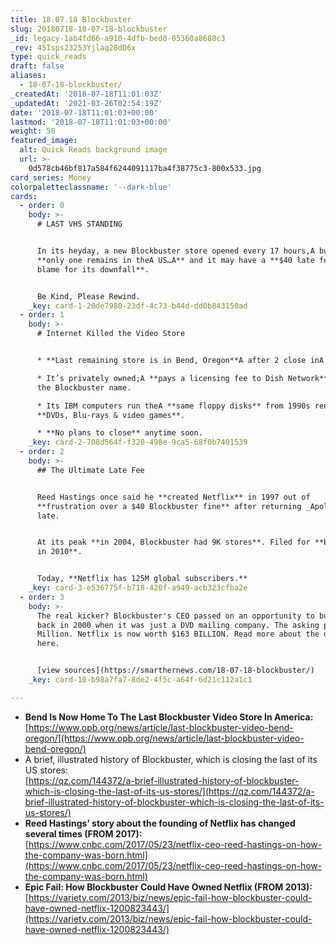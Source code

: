 ```yaml
---
title: 18.07.18 Blockbuster
slug: 20180718-18-07-18-blockbuster
_id: legacy-1ab4fd66-a910-4dfb-bed0-05360a8680c3
_rev: 45Isps23253Yjlaq28dD6x
type: quick_reads
draft: false
aliases:
  - 18-07-18-blockbuster/
_createdAt: '2018-07-18T11:01:03Z'
_updatedAt: '2021-03-26T02:54:19Z'
date: '2018-07-18T11:01:03+00:00'
lastmod: '2018-07-18T11:01:03+00:00'
weight: 50
featured_image:
  alt: Quick Reads background image
  url: >-
    0d578cb46bf817a584f6244091117ba4f38775c3-800x533.jpg
card_series: Money
colorpaletteclassname: '--dark-blue'
cards:
  - order: 0
    body: >-
      # LAST VHS STANDING


      In its heyday, a new Blockbuster store opened every 17 hours,A but now
      **only one remains in theA US…A** and it may have a **$40 late fee to
      blame for its downfall**.


      Be Kind, Please Rewind.
    _key: card-1-20de7980-23df-4c73-b44d-dd0b843150ad
  - order: 1
    body: >-
      # Internet Killed the Video Store


      * **Last remaining store is in Bend, Oregon**A after 2 close inA Alaska.

      * It’s privately owned;A **pays a licensing fee to Dish Network** to use
      the Blockbuster name.

      * Its IBM computers run theA **same floppy disks** from 1990s renting
      **DVDs, Blu-rays & video games**.

      * **No plans to close** anytime soon.
    _key: card-2-708d564f-f320-498e-9ca5-68f0b7401539
  - order: 2
    body: >-
      ## The Ultimate Late Fee


      Reed Hastings once said he **created Netflix** in 1997 out of
      **frustration over a $40 Blockbuster fine** after returning _Apollo 13_
      late.


      At its peak **in 2004, Blockbuster had 9K stores**. Filed for **bankruptcy
      in 2010**.


      Today, **Netflix has 125M global subscribers.**
    _key: card-3-e536775f-b718-420f-a949-acb323cfba2e
  - order: 3
    body: >-
      The real kicker? Blockbuster's CEO passed on an opportunity to buy Netflix
      back in 2000 when it was just a DVD mailing company. The asking price? $50
      Million. Netflix is now worth $163 BILLION. Read more about the decision
      here.


      [view sources](https://smarthernews.com/18-07-18-blockbuster/)
    _key: card-10-b98a7fa7-8de2-4f5c-a64f-6d21c112a1c1

---
```

* **Bend Is Now Home To The Last Blockbuster Video Store In America:**  
[https://www.opb.org/news/article/last-blockbuster-video-bend-oregon/](https://www.opb.org/news/article/last-blockbuster-video-bend-oregon/)
* A brief, illustrated history of Blockbuster, which is closing the last of its US stores:  
[https://qz.com/144372/a-brief-illustrated-history-of-blockbuster-which-is-closing-the-last-of-its-us-stores/](https://qz.com/144372/a-brief-illustrated-history-of-blockbuster-which-is-closing-the-last-of-its-us-stores/)
* **Reed Hastings’ story about the founding of Netflix has changed several times (FROM 2017):**  
[https://www.cnbc.com/2017/05/23/netflix-ceo-reed-hastings-on-how-the-company-was-born.html](https://www.cnbc.com/2017/05/23/netflix-ceo-reed-hastings-on-how-the-company-was-born.html)
* **Epic Fail: How Blockbuster Could Have Owned Netflix (FROM 2013):**  
[https://variety.com/2013/biz/news/epic-fail-how-blockbuster-could-have-owned-netflix-1200823443/](https://variety.com/2013/biz/news/epic-fail-how-blockbuster-could-have-owned-netflix-1200823443/)